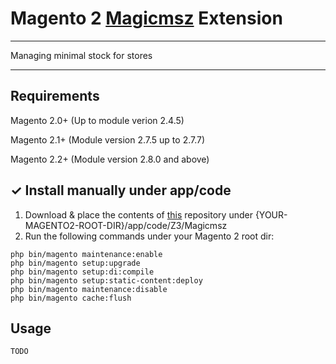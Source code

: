 # Magento 2 [Magicmsz]() Extension

---

Managing minimal stock for stores

---

## Requirements
Magento 2.0+ (Up to module verion 2.4.5)

Magento 2.1+ (Module version 2.7.5 up to 2.7.7)

Magento 2.2+ (Module version 2.8.0 and above)


## ✓ Install manually under app/code
1. Download & place the contents of [this](https://github.com/tomaszeleznik/magicMSZ.git) repository under {YOUR-MAGENTO2-ROOT-DIR}/app/code/Z3/Magicmsz  
2. Run the following commands under your Magento 2 root dir:
```
php bin/magento maintenance:enable
php bin/magento setup:upgrade
php bin/magento setup:di:compile
php bin/magento setup:static-content:deploy
php bin/magento maintenance:disable
php bin/magento cache:flush
```

## Usage

``
TODO
``